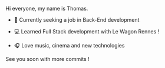 Hi everyone, my name is Thomas.

- 🔎 Currently seeking a job in Back-End development

- 💻 Learned Full Stack development with Le Wagon Rennes !  

- 🎧 Love music, cinema and new technologies 

See you soon with more commits !

<!---
ToteLD/ToteLD is a ✨ special ✨ repository because its `README.md` (this file) appears on your GitHub profile.
You can click the Preview link to take a look at your changes.
--->
